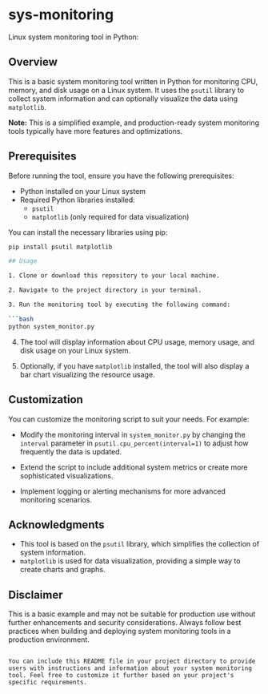 # sys-monitoring
Linux system monitoring tool in Python:

## Overview

This is a basic system monitoring tool written in Python for monitoring CPU, memory, and disk usage on a Linux system. It uses the `psutil` library to collect system information and can optionally visualize the data using `matplotlib`.

**Note:** This is a simplified example, and production-ready system monitoring tools typically have more features and optimizations.

## Prerequisites

Before running the tool, ensure you have the following prerequisites:

- Python installed on your Linux system
- Required Python libraries installed:
  - `psutil`
  - `matplotlib` (only required for data visualization)

You can install the necessary libraries using pip:

```bash
pip install psutil matplotlib

## Usage

1. Clone or download this repository to your local machine.

2. Navigate to the project directory in your terminal.

3. Run the monitoring tool by executing the following command:

```bash
python system_monitor.py
```

4. The tool will display information about CPU usage, memory usage, and disk usage on your Linux system.

5. Optionally, if you have `matplotlib` installed, the tool will also display a bar chart visualizing the resource usage.

## Customization

You can customize the monitoring script to suit your needs. For example:

- Modify the monitoring interval in `system_monitor.py` by changing the `interval` parameter in `psutil.cpu_percent(interval=1)` to adjust how frequently the data is updated.

- Extend the script to include additional system metrics or create more sophisticated visualizations.

- Implement logging or alerting mechanisms for more advanced monitoring scenarios.

## Acknowledgments

- This tool is based on the `psutil` library, which simplifies the collection of system information.
- `matplotlib` is used for data visualization, providing a simple way to create charts and graphs.

## Disclaimer

This is a basic example and may not be suitable for production use without further enhancements and security considerations. Always follow best practices when building and deploying system monitoring tools in a production environment.

```

You can include this README file in your project directory to provide users with instructions and information about your system monitoring tool. Feel free to customize it further based on your project's specific requirements.

